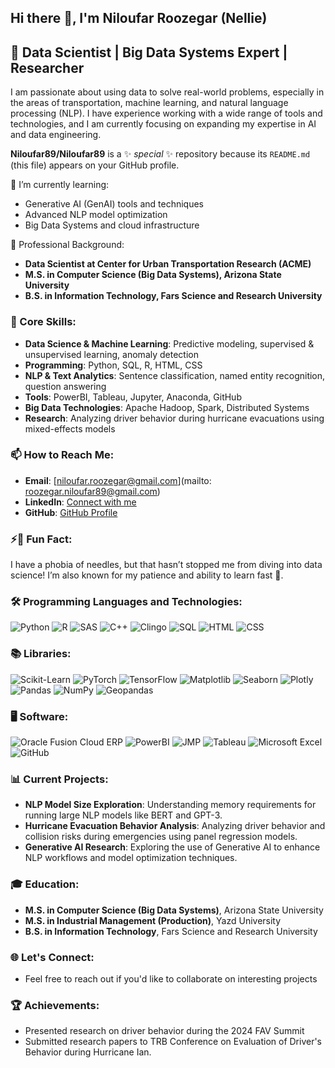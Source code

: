 ## Hi there 👋, I'm Niloufar Roozegar (Nellie)
## 🚀 Data Scientist | Big Data Systems Expert | Researcher
I am passionate about using data to solve real-world problems, especially in the areas of transportation, machine learning, and natural language processing (NLP). I have experience working with a wide range of tools and technologies, and I am currently focusing on expanding my expertise in AI and data engineering.


**Niloufar89/Niloufar89** is a ✨ _special_ ✨ repository because its `README.md` (this file) appears on your GitHub profile.

🌱 I’m currently learning: 
- Generative AI (GenAI) tools and techniques
- Advanced NLP model optimization
- Big Data Systems and cloud infrastructure

💼 Professional Background:
- **Data Scientist at Center for Urban Transportation Research (ACME)**
- **M.S. in Computer Science (Big Data Systems), Arizona State University**
- **B.S. in Information Technology, Fars Science and Research University**

### 🔧 Core Skills:
- **Data Science & Machine Learning**: Predictive modeling, supervised & unsupervised learning, anomaly detection
- **Programming**: Python, SQL, R, HTML, CSS
- **NLP & Text Analytics**: Sentence classification, named entity recognition, question answering
- **Tools**: PowerBI, Tableau, Jupyter, Anaconda, GitHub
- **Big Data Technologies**: Apache Hadoop, Spark, Distributed Systems
- **Research**: Analyzing driver behavior during hurricane evacuations using mixed-effects models

### 📫 How to Reach Me:
- **Email**: [niloufar.roozegar@gmail.com](mailto: roozegar.niloufar89@gmail.com)
- **LinkedIn**: [Connect with me](https://www.linkedin.com/in/niloufar-roozegar/)
- **GitHub**: [GitHub Profile](https://github.com/Niloufar89)

### ⚡🌟 Fun Fact:
I have a phobia of needles, but that hasn’t stopped me from diving into data science! I’m also known for my patience and ability to learn fast 🧠.

### 🛠️ Programming Languages and Technologies:
![Python](https://img.shields.io/badge/-Python-333333?style=flat&logo=python)
![R](https://img.shields.io/badge/-R-333333?style=flat&logo=r)
![SAS](https://img.shields.io/badge/-SAS-333333?style=flat&logo=sas)
![C++](https://img.shields.io/badge/-C++-333333?style=flat&logo=cplusplus)
![Clingo](https://img.shields.io/badge/-Clingo-333333?style=flat&logo=prolog)
![SQL](https://img.shields.io/badge/-SQL-333333?style=flat&logo=postgresql)
![HTML](https://img.shields.io/badge/-HTML-333333?style=flat&logo=html5)
![CSS](https://img.shields.io/badge/-CSS-333333?style=flat&logo=css3)

### 📚 Libraries:
![Scikit-Learn](https://img.shields.io/badge/-Scikit--Learn-333333?style=flat&logo=scikitlearn)
![PyTorch](https://img.shields.io/badge/-PyTorch-333333?style=flat&logo=pytorch)
![TensorFlow](https://img.shields.io/badge/-TensorFlow-333333?style=flat&logo=tensorflow)
![Matplotlib](https://img.shields.io/badge/-Matplotlib-333333?style=flat&logo=matplotlib)
![Seaborn](https://img.shields.io/badge/-Seaborn-333333?style=flat&logo=seaborn)
![Plotly](https://img.shields.io/badge/-Plotly-333333?style=flat&logo=plotly)
![Pandas](https://img.shields.io/badge/-Pandas-333333?style=flat&logo=pandas)
![NumPy](https://img.shields.io/badge/-NumPy-333333?style=flat&logo=numpy)
![Geopandas](https://img.shields.io/badge/-Geopandas-333333?style=flat&logo=geopandas)

### 🖥️ Software:
![Oracle Fusion Cloud ERP](https://img.shields.io/badge/-Oracle_Fusion_Cloud_ERP-333333?style=flat&logo=oracle)
![PowerBI](https://img.shields.io/badge/-PowerBI-333333?style=flat&logo=powerbi)
![JMP](https://img.shields.io/badge/-JMP-333333?style=flat&logo=jmp)
![Tableau](https://img.shields.io/badge/-Tableau-333333?style=flat&logo=tableau)
![Microsoft Excel](https://img.shields.io/badge/-Microsoft_Excel-333333?style=flat&logo=microsoftexcel)
![GitHub](https://img.shields.io/badge/-GitHub-333333?style=flat&logo=github)

### 📊 Current Projects:
- **NLP Model Size Exploration**: Understanding memory requirements for running large NLP models like BERT and GPT-3.
- **Hurricane Evacuation Behavior Analysis**: Analyzing driver behavior and collision risks during emergencies using panel regression models.
- **Generative AI Research**: Exploring the use of Generative AI to enhance NLP workflows and model optimization techniques.

### 🎓 Education:
- **M.S. in Computer Science (Big Data Systems)**, Arizona State University
- **M.S. in Industrial Management (Production)**, Yazd University
- **B.S. in Information Technology**, Fars Science and Research University

### 🌐 Let's Connect:
- Feel free to reach out if you'd like to collaborate on interesting projects

### 🏆 Achievements:
- Presented research on driver behavior during the 2024 FAV Summit
- Submitted research papers to TRB Conference on Evaluation of Driver's Behavior during Hurricane Ian.

